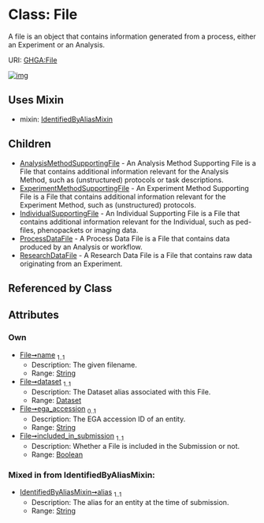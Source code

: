 
# Class: File


A file is an object that contains information generated from a process, either an Experiment or an Analysis.

URI: [GHGA:File](https://w3id.org/GHGA/File)


[![img](https://yuml.me/diagram/nofunky;dir:TB/class/[ResearchDataFile],[ProcessDataFile],[IndividualSupportingFile],[IdentifiedByAliasMixin],[Dataset]<dataset%201..1-%20[File&#124;name:string;ega_accession:string%20%3F;included_in_submission:boolean;alias:string],[File]uses%20-.->[IdentifiedByAliasMixin],[File]^-[ResearchDataFile],[File]^-[ProcessDataFile],[File]^-[IndividualSupportingFile],[File]^-[ExperimentMethodSupportingFile],[File]^-[AnalysisMethodSupportingFile],[ExperimentMethodSupportingFile],[Dataset],[AnalysisMethodSupportingFile])](https://yuml.me/diagram/nofunky;dir:TB/class/[ResearchDataFile],[ProcessDataFile],[IndividualSupportingFile],[IdentifiedByAliasMixin],[Dataset]<dataset%201..1-%20[File&#124;name:string;ega_accession:string%20%3F;included_in_submission:boolean;alias:string],[File]uses%20-.->[IdentifiedByAliasMixin],[File]^-[ResearchDataFile],[File]^-[ProcessDataFile],[File]^-[IndividualSupportingFile],[File]^-[ExperimentMethodSupportingFile],[File]^-[AnalysisMethodSupportingFile],[ExperimentMethodSupportingFile],[Dataset],[AnalysisMethodSupportingFile])

## Uses Mixin

 *  mixin: [IdentifiedByAliasMixin](IdentifiedByAliasMixin.md)

## Children

 * [AnalysisMethodSupportingFile](AnalysisMethodSupportingFile.md) - An Analysis Method Supporting File is a File that contains additional information relevant for the Analysis Method, such as (unstructured) protocols or task descriptions.
 * [ExperimentMethodSupportingFile](ExperimentMethodSupportingFile.md) - An Experiment Method Supporting File is a File that contains additional information relevant for the Experiment Method, such as (unstructured) protocols.
 * [IndividualSupportingFile](IndividualSupportingFile.md) - An Individual Supporting File is a File that contains additional information relevant for the Individual, such as ped-files, phenopackets or imaging data.
 * [ProcessDataFile](ProcessDataFile.md) - A Process Data File is a File that contains data produced by an Analysis or workflow.
 * [ResearchDataFile](ResearchDataFile.md) - A Research Data File is a File that contains raw data originating from an Experiment.

## Referenced by Class


## Attributes


### Own

 * [File➞name](File_name.md)  <sub>1..1</sub>
     * Description: The given filename.
     * Range: [String](types/String.md)
 * [File➞dataset](File_dataset.md)  <sub>1..1</sub>
     * Description: The Dataset alias associated with this File.
     * Range: [Dataset](Dataset.md)
 * [File➞ega_accession](File_ega_accession.md)  <sub>0..1</sub>
     * Description: The EGA accession ID of an entity.
     * Range: [String](types/String.md)
 * [File➞included_in_submission](File_included_in_submission.md)  <sub>1..1</sub>
     * Description: Whether a File is included in the Submission or not.
     * Range: [Boolean](types/Boolean.md)

### Mixed in from IdentifiedByAliasMixin:

 * [IdentifiedByAliasMixin➞alias](IdentifiedByAliasMixin_alias.md)  <sub>1..1</sub>
     * Description: The alias for an entity at the time of submission.
     * Range: [String](types/String.md)
